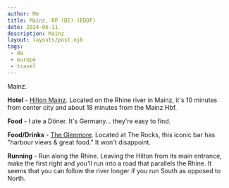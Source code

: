 ```yaml
---
author: Me
title: Mainz, RP (DE) (EDDF)
date: 2024-06-11
description: Mainz
layout: layouts/post.njk
tags:
 - de
 - europe
 - travel
---
```


Mainz.

**Hotel** - [Hilton Mainz](https://www.hilton.com/en/hotels/qmzhitw-hilton-mainz/). Located on the Rhine river in Mainz, it's 10 minutes from center city and about 18 minutes from the Mainz Hbf.

**Food** - I ate a Döner. It's Germany... they're easy to find.

**Food/Drinks** - [The Glenmore](https://theglenmore.com.au). Located at The Rocks, this iconic bar has "harbour views & great food." It won't disappoint.

**Running** - Run along the Rhine. Leaving the Hilton from its main entrance, make the first right and you'll run into a road that parallels the Rhine. It seems that you can follow the river longer if you run South as opposed to North.